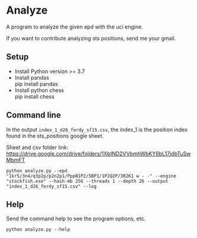 # Analyze
A program to analyze the given epd with the uci engine.

If you want to contribute analyzing sts positions, send me your gmail.


## Setup

* Install Python version >= 3.7
* Install pandas  
  pip install pandas
* Install python chess  
  pip install chess

## Command line

In the output `index_1_d26_ferdy_sf15.csv`, the index_1 is the position index found in the sts_positions google sheet.

Sheet and csv folder link: https://drive.google.com/drive/folders/1XbIND2VVbmhWbKY6bL17jdbTuSwMbmFT

```
python analyze.py --epd "1kr5/3n4/q3p2p/p2n2p1/PppB1P2/5BP1/1P2Q2P/3R2K1 w - -" --engine "stockfish.exe" --hash-mb 256 --threads 1 --depth 26 --output "index_1_d26_ferdy_sf15.csv" --log
```

## Help
Send the command help to see the program options, etc.

```
python analyze.py --help
```
